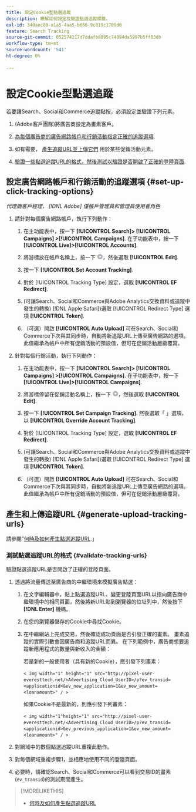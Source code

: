 ```yaml
---
title: 設定Cookie型點選追蹤
description: 瞭解如何設定及驗證點選追蹤標籤。
exl-id: 340aec08-a1a5-4aa5-b666-9c819c1709d0
feature: Search Tracking
source-git-commit: 052574217d7ddafb8895c74094da5997b5ff83db
workflow-type: tm+mt
source-wordcount: '541'
ht-degree: 0%

---
```


# 設定Cookie型點選追蹤

若要讓Search、Social和Commerce追蹤點按，必須設定並驗證下列元素。

1. (Adobe客戶團隊)將廣告商設定為畫素客戶。

1. [為每個廣告商的廣告網路帳戶和行銷活動指定正確的追蹤選項](#set-up-click-tracking-options).

1. 如有需要， [產生追蹤URL並上傳它們](#generate-upload-tracking-urls) 用於某些促銷活動元素。

1. [驗證一些點選追蹤URL的格式，然後測試以驗證是否開啟了正確的登陸頁面](#validate-tracking-urls).

## 設定廣告網路帳戶和行銷活動的追蹤選項 {#set-up-click-tracking-options}

*代理商客戶經理， [!DNL Adobe] 僅帳戶管理員和管理員使用者角色*

1. 請針對每個廣告網路帳戶，執行下列動作：

   1. 在主功能表中，按一下 **[!UICONTROL Search]> [!UICONTROL Campaigns] >[!UICONTROL Campaigns]**. 在子功能表中，按一下 **[!UICONTROL Live]>[!UICONTROL Accounts]**.

   1. 將游標放在帳戶名稱上，按一下 ![功能表圖示](/help/search-social-commerce/assets/arrow-dropdown-menu.png "功能表圖示")，然後選取 **[!UICONTROL Edit]**.

   1. 按一下 **[!UICONTROL Set Account Tracking]**.

   1. 對於 [!UICONTROL Tracking Type] 設定，選取 **[!UICONTROL EF Redirect]**.

   1. (可讓Search、Social和Commerce與Adobe Analytics交換資料或追蹤中發生的轉換) [!DNL Apple Safari])選取 [!UICONTROL Redirect Type] 選項 **[!UICONTROL Token]**.

   1. （可選）開啟 **[!UICONTROL Auto Upload]** 可在Search、Social和Commerce下次與其同步時，自動將新追蹤URL上傳至廣告網路的選項。 此值繼承為帳戶中所有促銷活動的預設值，但可在促銷活動層級覆寫。

1. 針對每個行銷活動，執行下列動作：

   1. 在主功能表中，按一下 **[!UICONTROL Search]> [!UICONTROL Campaigns] >[!UICONTROL Campaigns]**. 在子功能表中，按一下 **[!UICONTROL Live]>[!UICONTROL Campaigns]**.

   1. 將游標停留在促銷活動名稱上，按一下 ![功能表圖示](/help/search-social-commerce/assets/arrow-dropdown-menu.png "功能表圖示")，然後選取 **[!UICONTROL Edit]**.

   1. 按一下 **[!UICONTROL Set Campaign Tracking]**. 然後選取「 」選項，以 **[!UICONTROL Override Account Tracking]**.

   1. 對於 [!UICONTROL Tracking Type] 設定，選取 **[!UICONTROL EF Redirect]**.

   1. (可讓Search、Social和Commerce與Adobe Analytics交換資料或追蹤中發生的轉換) [!DNL Apple Safari])選取 [!UICONTROL Redirect Type] 選項 **[!UICONTROL Token]**.

   1. （可選）開啟 **[!UICONTROL Auto Upload]** 可在Search、Social和Commerce下次與其同步時，自動將新追蹤URL上傳至廣告網路的選項。 此值繼承為帳戶中所有促銷活動的預設值，但可在促銷活動層級覆寫。

## 產生和上傳追蹤URL {#generate-upload-tracking-urls}

請參閱&quot;[何時及如何產生點選追蹤URL](/help/search-social-commerce/tracking/click-tracking-ways-to-generate.md).」

### 測試點選追蹤URL的格式 {#validate-tracking-urls}

驗證點選追蹤URL是否開啟了正確的登陸頁面。

1. 透過將流量傳送至廣告商的中繼環境來模擬廣告點選：

   1. 在文字編輯器中，貼上點選追蹤URL、變更登陸頁面URL以指向廣告商中繼環境中的相同頁面，然後將新URL貼到瀏覽器的位址列中，然後按下 **[!DNL Enter]** 機碼。

   1. 在您的瀏覽器儲存的Cookie中尋找Cookie。

   1. 在中繼網站上完成交易，然後確認成功頁面是否引發正確的畫素。 畫素追蹤的實際引數會因廣告商和追蹤URL而異。 在下列範例中，廣告商想要追蹤新應用程式的數量與新收入的金額：

      若是新的一般使用者（具有新的Cookie），應引發下列畫素：

      `< img width="1" height="1" src="http://pixel-user-everesttech.net/<Advertising_Cloud_UserID>/p?ev_transid=<applicationid>&ev_new_application=1&ev_new_amount=<loanamount>" / >`

      如果Cookie不是最新的，則應引發下列畫素：

      `< img width="1"height="1" src="http://pixel-user-everesttech.net/<Advertising_Cloud_UserID>/p?ev_transid=<applicationid>&ev_previous_application=1&ev_new_amount=<loanamount>" / >`


1. 對網域中的數個點選追蹤URL重複此動作。

1. 對每個網域重複步驟1，並相應地使用不同的登陸頁面。

1. 必要時，請確認Search、Social和Commerce可以看到交易ID的畫素(`ev_transid`)的測試期間產生。

>[!MORELIKETHIS]
>
>* [何時及如何產生點選追蹤URL](/help/search-social-commerce/tracking/click-tracking-ways-to-generate.md)
